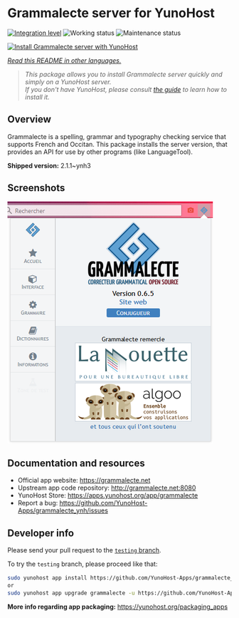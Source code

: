 <!--
N.B.: This README was automatically generated by <https://github.com/YunoHost/apps/tree/master/tools/readme_generator>
It shall NOT be edited by hand.
-->

# Grammalecte server for YunoHost

[![Integration level](https://dash.yunohost.org/integration/grammalecte.svg)](https://dash.yunohost.org/appci/app/grammalecte) ![Working status](https://ci-apps.yunohost.org/ci/badges/grammalecte.status.svg) ![Maintenance status](https://ci-apps.yunohost.org/ci/badges/grammalecte.maintain.svg)

[![Install Grammalecte server with YunoHost](https://install-app.yunohost.org/install-with-yunohost.svg)](https://install-app.yunohost.org/?app=grammalecte)

*[Read this README in other languages.](./ALL_README.md)*

> *This package allows you to install Grammalecte server quickly and simply on a YunoHost server.*  
> *If you don't have YunoHost, please consult [the guide](https://yunohost.org/install) to learn how to install it.*

## Overview

Grammalecte is a spelling, grammar and typography checking service that supports French and Occitan. This package installs the server version, that provides an API for use by other programs (like LanguageTool).

**Shipped version:** 2.1.1~ynh3

## Screenshots

![Screenshot of Grammalecte server](./doc/screenshots/screenshot.png)

## Documentation and resources

- Official app website: <https://grammalecte.net>
- Upstream app code repository: <http://grammalecte.net:8080>
- YunoHost Store: <https://apps.yunohost.org/app/grammalecte>
- Report a bug: <https://github.com/YunoHost-Apps/grammalecte_ynh/issues>

## Developer info

Please send your pull request to the [`testing` branch](https://github.com/YunoHost-Apps/grammalecte_ynh/tree/testing).

To try the `testing` branch, please proceed like that:

```bash
sudo yunohost app install https://github.com/YunoHost-Apps/grammalecte_ynh/tree/testing --debug
or
sudo yunohost app upgrade grammalecte -u https://github.com/YunoHost-Apps/grammalecte_ynh/tree/testing --debug
```

**More info regarding app packaging:** <https://yunohost.org/packaging_apps>
